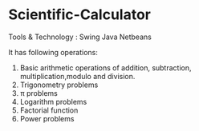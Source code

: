 # Scientific-Calculator

Tools & Technology :
Swing Java
Netbeans

 It has following operations:
 1. Basic arithmetic operations of addition, subtraction, multiplication,modulo and division. 
 2. Trigonometry problems
 3. π problems
 4. Logarithm problems 
 5. Factorial function
 6. Power problems
